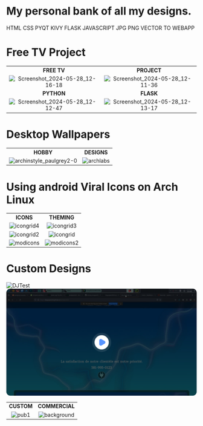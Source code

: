 # My personal bank of all my designs.
HTML CSS PYQT KIVY FLASK JAVASCRIPT JPG PNG VECTOR TO WEBAPP

# Free TV Project
|             |             |
| :---: | :---: |
| **FREE TV** | **PROJECT** |
| ![Screenshot_2024-05-28_12-16-18](https://github.com/duguayworld/images/assets/153779837/cb761302-ff56-4ff0-bdb1-a27f5fcc1ef8) | ![Screenshot_2024-05-28_12-11-36](https://github.com/duguayworld/images/assets/153779837/b4f8c708-6ed0-4543-824c-5f9e3e04d030) |
| **PYTHON** | **FLASK** |
| ![Screenshot_2024-05-28_12-12-47](https://github.com/duguayworld/images/assets/153779837/ce444e83-0300-4ba1-a69c-cda7acb3f72c) | ![Screenshot_2024-05-28_12-13-17](https://github.com/duguayworld/images/assets/153779837/4e9e242c-37c2-438f-8a63-1182e1ee6443) |

# Desktop Wallpapers
|             |             |
| :---: | :---: |
| **HOBBY** | **DESIGNS** |
| ![archinstyle_paulgrey2-0](https://github.com/duguayworld/images/assets/153779837/f0d6e46c-0521-4769-981c-7fd8b553c943) | ![archlabs](https://github.com/duguayworld/images/assets/153779837/ca1b0928-78b5-49ac-ad7c-bb6a23047b2a) |

# Using android Viral Icons on Arch Linux
|             |             |
| :---: | :---: |
| **ICONS** | **THEMING** |
| ![icongrid4](https://github.com/duguayworld/images/assets/153779837/494c9106-6028-4059-b5a0-1f0b9c2cb89e) | ![icongrid3](https://github.com/duguayworld/images/assets/153779837/f9b511c1-75c9-4393-8f4e-989f844694f5) |
| ![icongrid2](https://github.com/duguayworld/images/assets/153779837/2d468865-b1f2-4e1b-8b01-210b35805c76) | ![icongrid](https://github.com/duguayworld/images/assets/153779837/bf77b9d2-0d73-4eb2-81d4-c683a80207cf) |
| ![modicons](https://github.com/duguayworld/images/assets/153779837/884def4d-7930-44ac-8cca-54d7db92c33e) | ![modicons2](https://github.com/duguayworld/images/assets/153779837/a7679be7-6f69-45c5-a329-a3df5db9044d) |



# Custom Designs

![DJTest](https://github.com/duguayworld/images/assets/153779837/95cef57a-d701-4aae-bd4a-eb9a1ef82dd3)
[![alt text](https://github.com/duguayworld/images/blob/main/video.png)](https://www.awesomescreenshot.com/video/28108445?key=6fbef7ed5db1244beb51bae6ae6e11e4)

|           |           |
|   :---:   |   :---:   |
|**CUSTOM**|**COMMERCIAL**|
|![pub1](https://github.com/duguayworld/images/assets/153779837/4e15f151-de30-4265-be37-46b09554a143)|![background](https://github.com/duguayworld/images/assets/153779837/bd42d37c-cff6-46b3-8e51-f1d0c29f4907)|









